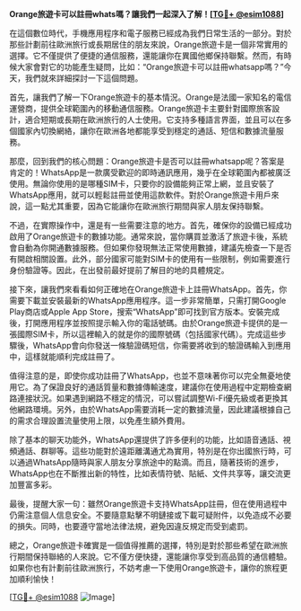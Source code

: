 **Orange旅遊卡可以註冊whats嗎？讓我們一起深入了解！[[TG💪+ @esim1088](https://t.me/s/esim1088)]**

在這個數位時代，手機應用程序和電子服務已經成為我們日常生活的一部分。對於那些計劃前往歐洲旅行或長期居住的朋友來說，Orange旅遊卡是一個非常實用的選擇。它不僅提供了便捷的通信服務，還能讓你在異國他鄉保持聯繫。然而，有時候大家會對它的功能產生疑問，比如：“Orange旅遊卡可以註冊whatsapp嗎？”今天，我們就來詳細探討一下這個問題。

首先，讓我們了解一下Orange旅遊卡的基本情況。Orange是法國一家知名的電信運營商，提供全球範圍內的移動通信服務。Orange旅遊卡主要針對國際旅客設計，適合短期或長期在歐洲旅行的人士使用。它支持多種語言界面，並且可以在多個國家內切換網絡，讓你在歐洲各地都能享受到穩定的通話、短信和數據流量服務。

那麼，回到我們的核心問題：Orange旅遊卡是否可以註冊whatsapp呢？答案是肯定的！WhatsApp是一款廣受歡迎的即時通訊應用，幾乎在全球範圍內都被廣泛使用。無論你使用的是哪種SIM卡，只要你的設備能夠正常上網，並且安裝了WhatsApp應用，就可以輕鬆註冊並使用這款軟件。對於Orange旅遊卡用戶來說，這一點尤其重要，因為它能讓你在歐洲旅行期間與家人朋友保持聯繫。

不過，在實際操作中，還是有一些需要注意的地方。首先，確保你的設備已經成功啟用了Orange旅遊卡的數據功能。通常來說，當你購買並激活了旅遊卡後，系統會自動為你開通數據服務。但如果你發現無法正常使用數據，建議先檢查一下是否有開啟相關設置。此外，部分國家可能對SIM卡的使用有一些限制，例如需要進行身份驗證等。因此，在出發前最好提前了解目的地的具體規定。

接下來，讓我們來看看如何正確地在Orange旅遊卡上註冊WhatsApp。首先，你需要下載並安裝最新的WhatsApp應用程序。這一步非常簡單，只需打開Google Play商店或Apple App Store，搜索“WhatsApp”即可找到官方版本。安裝完成後，打開應用程序並按照提示輸入你的電話號碼。由於Orange旅遊卡提供的是一張國際SIM卡，所以這裡輸入的就是你的國際號碼（包括國家代碼）。完成這些步驟後，WhatsApp會向你發送一條驗證碼短信，你需要將收到的驗證碼輸入到應用中，這樣就能順利完成註冊了。

值得注意的是，即使你成功註冊了WhatsApp，也並不意味著你可以完全無憂地使用它。為了保證良好的通話質量和數據傳輸速度，建議你在使用過程中定期檢查網路連接狀況。如果遇到網路不穩定的情況，可以嘗試調整Wi-Fi優先級或者更換其他網路環境。另外，由於WhatsApp需要消耗一定的數據流量，因此建議根據自己的需求合理設置流量使用上限，以免產生額外費用。

除了基本的聊天功能外，WhatsApp還提供了許多便利的功能，比如語音通話、視頻通話、群聊等。這些功能對於遠距離溝通尤為實用，特別是在你出國旅行時，可以通過WhatsApp隨時與家人朋友分享旅途中的點滴。而且，隨著技術的進步，WhatsApp也在不斷推出新的特性，比如表情符號、貼紙、文件共享等，讓交流更加豐富多彩。

最後，提醒大家一句：雖然Orange旅遊卡支持WhatsApp註冊，但在使用過程中仍需注意個人信息安全。不要隨意點擊不明鏈接或下載可疑附件，以免造成不必要的損失。同時，也要遵守當地法律法規，避免因違反規定而受到處罰。

總之，Orange旅遊卡確實是一個值得推薦的選擇，特別是對於那些希望在歐洲旅行期間保持聯絡的人來說。它不僅方便快捷，還能讓你享受到高品質的通信體驗。如果你也有計劃前往歐洲旅行，不妨考慮一下使用Orange旅遊卡，讓你的旅程更加順利愉快！

[[TG💪+ @esim1088](https://t.me/s/esim1088) ![Image](https://i.postimg.cc/4NQfJmqS/Snipaste-2025-05-13-00-14-12.png)]
